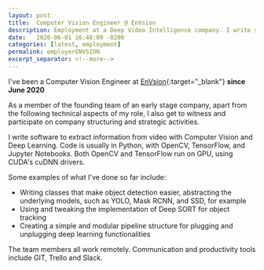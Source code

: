 ```yaml
---
layout: post
title:  Computer Vision Engineer @ EnVsion
description: Employment at a Deep Video Intelligence company. I write software to extract information from video with Computer Vision and Deep Learning.
date:   2020-06-01 16:48:09 -0200
categories: [latest, employment]
permalink: employerENVSION
excerpt_separator: <!--more-->
---
```


I've been a Computer Vision Engineer at [EnVsion](https://www.envsion.io/){:target="_blank"} <b>since June 2020</b>

As a member of the founding team of an early stage company, apart from the following technical aspects of my role, I also get to witness and participate on company structuring and strategic activities.

I write software to extract information from video with Computer Vision and Deep Learning. Code is usually in <span class="skill">Python</span>, with <span class="skill">OpenCV</span>, <span class="skill">TensorFlow</span>, and <span class="skill">Jupyter Notebooks</span>. Both <span class="skill">OpenCV</span> and <span class="skill">TensorFlow</span> run on GPU, using <span class="skill">CUDA</span>'s <span class="skill">cuDNN</span> drivers.

Some examples of what I've done so far include:
* Writing classes that make object detection easier, abstracting the underlying models, such as <span class="skill">YOLO</span>, <span class="skill">Mask RCNN</span>, and <span class="skill">SSD</span>, for example
* Using and tweaking the implementation of <span class="skill">Deep SORT</span> for object tracking
* Creating a simple and modular pipeline structure for plugging and unplugging deep learning functionalities

The team members all work remotely. Communication and productivity tools include <span class="skill">GIT</span>, <span class="skill">Trello</span> and <span class="skill">Slack</span>.
<!--more-->
